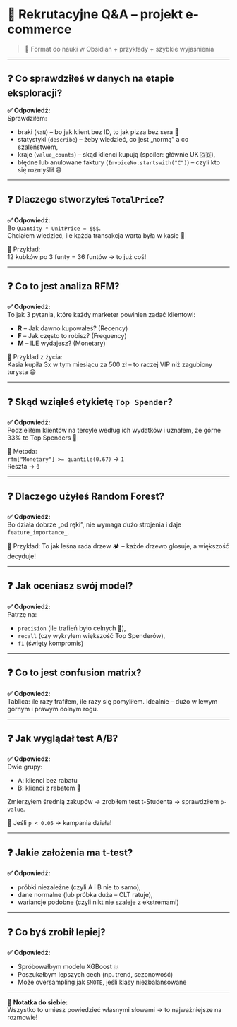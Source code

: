 # 🧠 Rekrutacyjne Q&A – projekt e-commerce

> 📘 Format do nauki w Obsidian + przykłady + szybkie wyjaśnienia

---

## ❓ Co sprawdziłeś w danych na etapie eksploracji?

**✅ Odpowiedź:**  
Sprawdziłem:
- braki (`NaN`) – bo jak klient bez ID, to jak pizza bez sera 🍕  
- statystyki (`describe`) – żeby wiedzieć, co jest „normą” a co szaleństwem,
- kraje (`value_counts`) – skąd klienci kupują (spoiler: głównie UK 🇬🇧),
- błędne lub anulowane faktury (`InvoiceNo.startswith("C")`) – czyli kto się rozmyślił 😅

---

## ❓ Dlaczego stworzyłeś `TotalPrice`?

**✅ Odpowiedź:**  
Bo `Quantity * UnitPrice = $$$`.  
Chciałem wiedzieć, ile każda transakcja warta była w kasie 🛒

📎 Przykład:  
12 kubków po 3 funty = 36 funtów → to już coś!

---

## ❓ Co to jest analiza RFM?

**✅ Odpowiedź:**  
To jak 3 pytania, które każdy marketer powinien zadać klientowi:

- **R** – Jak dawno kupowałeś? (Recency)  
- **F** – Jak często to robisz? (Frequency)  
- **M** – ILE wydajesz? (Monetary)

📎 Przykład z życia:  
Kasia kupiła 3x w tym miesiącu za 500 zł – to raczej VIP niż zagubiony turysta 😄

---

## ❓ Skąd wziąłeś etykietę `Top Spender`?

**✅ Odpowiedź:**  
Podzieliłem klientów na tercyle według ich wydatków i uznałem, że górne 33% to Top Spenders 💸

📎 Metoda:  
`rfm["Monetary"] >= quantile(0.67)` → `1`  
Reszta → `0`

---

## ❓ Dlaczego użyłeś Random Forest?

**✅ Odpowiedź:**  
Bo działa dobrze „od ręki”, nie wymaga dużo strojenia i daje `feature_importance_`.

📎 Przykład:
To jak leśna rada drzew 🏕️ – każde drzewo głosuje, a większość decyduje!

---

## ❓ Jak oceniasz swój model?

**✅ Odpowiedź:**  
Patrzę na:
- `precision` (ile trafień było celnych 🎯),
- `recall` (czy wykryłem większość Top Spenderów),
- `f1` (święty kompromis)

---

## ❓ Co to jest confusion matrix?

**✅ Odpowiedź:**  
Tablica: ile razy trafiłem, ile razy się pomyliłem.
Idealnie – dużo w lewym górnym i prawym dolnym rogu.

---

## ❓ Jak wyglądał test A/B?

**✅ Odpowiedź:**  
Dwie grupy:
- A: klienci bez rabatu
- B: klienci z rabatem 🎁

Zmierzyłem średnią zakupów → zrobiłem test t-Studenta → sprawdziłem `p-value`.

📎 Jeśli `p < 0.05` → kampania działa!

---

## ❓ Jakie założenia ma t-test?

**✅ Odpowiedź:**  
- próbki niezależne (czyli A i B nie to samo),
- dane normalne (lub próbka duża – CLT ratuje),
- wariancje podobne (czyli nikt nie szaleje z ekstremami)

---

## ❓ Co byś zrobił lepiej?

**✅ Odpowiedź:**  
- Spróbowałbym modelu XGBoost 💥  
- Poszukałbym lepszych cech (np. trend, sezonowość)  
- Może oversampling jak `SMOTE`, jeśli klasy niezbalansowane

---

🎯 **Notatka do siebie:**  
Wszystko to umiesz powiedzieć własnymi słowami → to najważniejsze na rozmowie!

